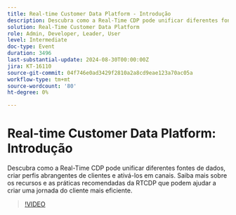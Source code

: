 ```yaml
---
title: Real-time Customer Data Platform - Introdução
description: Descubra como a Real-Time CDP pode unificar diferentes fontes de dados, criar perfis abrangentes de clientes e ativá-los em canais. Saiba mais sobre os recursos e as práticas recomendadas da RTCDP que podem ajudar a criar uma jornada do cliente mais eficiente​.
solution: Real-Time Customer Data Platform
role: Admin, Developer, Leader, User
level: Intermediate
doc-type: Event
duration: 3496
last-substantial-update: 2024-08-30T00:00:00Z
jira: KT-16110
source-git-commit: 04f746e0ad3429f2810a2a8cd9eae123a70ac05a
workflow-type: tm+mt
source-wordcount: '80'
ht-degree: 0%

---
```



# Real-time Customer Data Platform: Introdução

Descubra como a Real-Time CDP pode unificar diferentes fontes de dados, criar perfis abrangentes de clientes e ativá-los em canais. Saiba mais sobre os recursos e as práticas recomendadas da RTCDP que podem ajudar a criar uma jornada do cliente mais eficiente&#x200B;.

>[!VIDEO](https://video.tv.adobe.com/v/3433224/?learn=on)
